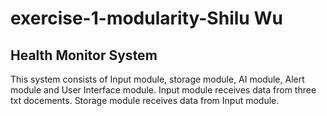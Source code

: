 # exercise-1-modularity-Shilu Wu

## Health Monitor System
This system consists of Input module, storage module, AI module, Alert module and User Interface module.
Input module receives data from three txt docements. Storage module receives data from Input module.

